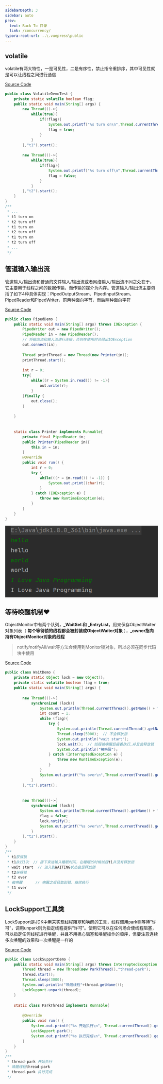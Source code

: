 ```yaml
---
sidebarDepth: 3
sidebar: auto
prev:
  text: Back To 目录
  link: /concurrency/
typora-root-url: ..\.vuepress\public
---
```


## volatile

volatile有两大特性，一是可见性，二是有序性，禁止指令重排序，其中可见性就是可以让线程之间进行通信

[Source Code](https://github.com/Q10Viking/learncode/blob/main/concurrency/src/main/java/org/hzz/basic/communicate/VolatileDemoTest.java)

```java
public class VolatileDemoTest {
    private static volatile boolean flag;
    public static void main(String[] args) {
        new Thread(()->{
            while(true){
                if(!flag){
                    System.out.printf("%s turn on\n",Thread.currentThread().getName());
                    flag = true;
                }
            }
        },"t1").start();

        new Thread(()->{
            while(true){
                if(flag){
                    System.out.printf("%s turn off\n",Thread.currentThread().getName());
                    flag = false;
                }
            }
        },"t2").start();
    }
}
/**
 * ...
 * t1 turn on
 * t2 turn off
 * t1 turn on
 * t2 turn off
 * t1 turn on
 * t2 turn off
 * ...
 */
```



## 管道输入输出流

管道输入/输出流和普通的文件输入/输出流或者网络输入/输出流不同之处在于，它主要用于线程之间的数据传输，而传输的媒介为内存。管道输入/输出流主要包括了如下4种具体实现：PipedOutputStream、PipedInputStream、PipedReader和PipedWriter，前两种面向字节，而后两种面向字符

[Source Code](https://github.com/Q10Viking/learncode/blob/main/concurrency/src/main/java/org/hzz/basic/communicate/PipedDemo.java)

```java
public class PipedDemo {
    public static void main(String[] args) throws IOException {
        PipedWriter out = new PipedWriter();
        PipedReader in = new PipedReader();
        // 将输出流和输入流进行连接，否则在使用时会抛出IOException
        out.connect(in);

        Thread printThread = new Thread(new Printer(in));
        printThread.start();

        int r = 0;
        try{
            while((r = System.in.read()) != -1){
                out.write(r);
            }
        }finally {
            out.close();
        }

    }


    static class Printer implements Runnable{
        private final PipedReader in;
        public Printer(PipedReader in){
            this.in = in;
        }
        @Override
        public void run() {
            int r = 0;
            try {
                while(((r = in.read()) != -1)) {
                    System.out.print((char)r);
                }
            } catch (IOException e) {
                throw new RuntimeException(e);
            }
        }
    }
}

```

![image-20230302191201697](/images/concurrency/image-20230302191201697.png)



## 等待唤醒机制❤️

ObjectMonitor中有两个队列，**_WaitSet 和 _EntryList**，用来保存ObjectWaiter对象列表（ **每个等待锁的线程都会被封装成ObjectWaiter对象** ），**_owner指向持有ObjectMonitor对象的线程**

> notify/notifyAll/wait等方法会使用到Monitor锁对象，所以必须在同步代码块中使用

[Source Code](https://github.com/Q10Viking/learncode/blob/main/concurrency/src/main/java/org/hzz/basic/communicate/WaitDemo.java)

```java
public class WaitDemo {
    private static Object lock = new Object();
    private static volatile boolean flag = true;
    public static void main(String[] args) {

        new Thread(()->{
            synchronized (lock){
                System.out.println(Thread.currentThread().getName() + "获得锁");
                int count = 1;
                while (flag){
                    try {
                        System.out.println(Thread.currentThread().getName()+"执行"+(count++) + "次" );
                        Thread.sleep(5000);  // 不会释放锁
                        System.out.println("wait start");
                        lock.wait();  // 线程被唤醒后接着执行,并且会释放锁
                        System.out.println("被唤醒");
                    } catch (InterruptedException e) {
                        throw new RuntimeException(e);
                    }
                }
                System.out.printf("%s over\n",Thread.currentThread().getName());
            }
        },"t1").start();


        new Thread(()->{
            synchronized (lock){
                System.out.println(Thread.currentThread().getName() + "获得锁");
                flag = false;
                lock.notify();
                System.out.printf("%s over\n",Thread.currentThread().getName());
            }
        },"t2").start();
    }
}
/**
 * t1获得锁
 * t1执行1次  // 接下来进输入睡眠时间，在睡眠的时候线程t1并没有释放锁
 * wait start  // 进入到WAITING状态会是释放锁
 * t2获得锁
 * t2 over
 * 被唤醒      // 唤醒之后获取到锁，继续执行
 * t1 over
 */
```



## LockSupport工具类

LockSupport是JDK中用来实现线程阻塞和唤醒的工具，线程调用park则等待“许可”，调用unpark则为指定线程提供“许可”。使用它可以在任何场合使线程阻塞，可以指定任何线程进行唤醒，并且不用担心阻塞和唤醒操作的顺序，但要注意连续多次唤醒的效果和一次唤醒是一样的

[Source Code]()

```java
public class LockSupportDemo {
    public static void main(String[] args) throws InterruptedException {
        Thread thread = new Thread(new ParkThread(),"thread-park");
        thread.start();
        Thread.sleep(3000);
        System.out.println("唤醒线程"+thread.getName());
        LockSupport.unpark(thread);
    }

    static class ParkThread implements Runnable{

        @Override
        public void run() {
            System.out.printf("%s 开始执行\n", Thread.currentThread().getName());
            LockSupport.park();
            System.out.printf("%s 执行完成\n", Thread.currentThread().getName());
        }
    }
}
/**
 * thread-park 开始执行
 * 唤醒线程thread-park
 * thread-park 执行完成
 */
```

